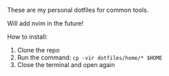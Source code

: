These are my personal dotfiles for common tools.

Will add nvim in the future!

How to install:
1. Clone the repo
2. Run the command: `cp -vir dotfiles/home/* $HOME`
4. Close the terminal and open again
